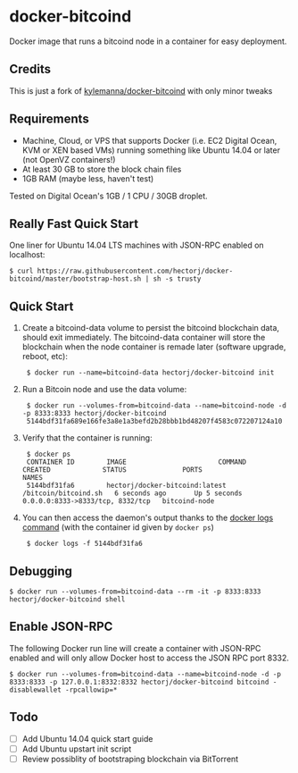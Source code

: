 docker-bitcoind
===============

Docker image that runs a bitcoind node in a container for easy deployment.

Credits
-------

This is just a fork of [kylemanna/docker-bitcoind](https://github.com/kylemanna/docker-bitcoind) with only minor tweaks

Requirements
------------

* Machine, Cloud, or VPS that supports Docker (i.e. EC2 Digital Ocean, KVM or XEN based VMs) running something like Ubuntu 14.04 or later (not OpenVZ containers!)
* At least 30 GB to store the block chain files
* 1GB RAM (maybe less, haven't test)

Tested on Digital Ocean's 1GB / 1 CPU / 30GB droplet.

Really Fast Quick Start
-----------------------

One liner for Ubuntu 14.04 LTS machines with JSON-RPC enabled on localhost:

    $ curl https://raw.githubusercontent.com/hectorj/docker-bitcoind/master/bootstrap-host.sh | sh -s trusty

Quick Start
-----------

1. Create a bitcoind-data volume to persist the bitcoind blockchain data, should exit immediately.  The bitcoind-data container will store the blockchain when the node container is remade later (software upgrade, reboot, etc):

        $ docker run --name=bitcoind-data hectorj/docker-bitcoind init

2. Run a Bitcoin node and use the data volume:

        $ docker run --volumes-from=bitcoind-data --name=bitcoind-node -d -p 8333:8333 hectorj/docker-bitcoind
        5144bdf31fa689e166fe3a8e1a3befd2b28bbb1bd48207f4583c072207124a10

3. Verify that the container is running:

        $ docker ps
        CONTAINER ID        IMAGE                       COMMAND                CREATED             STATUS              PORTS                              NAMES
        5144bdf31fa6        hectorj/docker-bitcoind:latest   /bitcoin/bitcoind.sh   6 seconds ago       Up 5 seconds        0.0.0.0:8333->8333/tcp, 8332/tcp   bitcoind-node

4. You can then access the daemon's output thanks to the [docker logs command]( https://docs.docker.com/reference/commandline/cli/#logs) (with the container id given by `docker ps`)

        $ docker logs -f 5144bdf31fa6

Debugging
---------

    $ docker run --volumes-from=bitcoind-data --rm -it -p 8333:8333 hectorj/docker-bitcoind shell


Enable JSON-RPC
---------------

The following Docker run line will create a container with JSON-RPC enabled and will only allow Docker host to access the JSON RPC port 8332.

    $ docker run --volumes-from=bitcoind-data --name=bitcoind-node -d -p 8333:8333 -p 127.0.0.1:8332:8332 hectorj/docker-bitcoind bitcoind -disablewallet -rpcallowip=*


Todo
----

- [ ] Add Ubuntu 14.04 quick start guide
- [ ] Add Ubuntu upstart init script
- [ ] Review possiblity of bootstraping blockchain via BitTorrent
